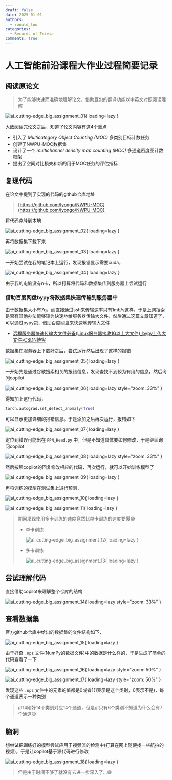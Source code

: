 ```yaml
---
draft: false
date: 2025-01-01
authors:
  - ronald_luo
categories:
  - Records of Trivia
comments: true
---
```


# 人工智能前沿课程大作业过程简要记录

## 阅读原论文

>   为了能够快速而准确地理解论文，借助豆包的翻译功能以中英文对照阅读理解

<!-- more -->

![ai_cutting-edge_big_assignment_01](../images/ai_cutting-edge_big_assignment_01.png){ loading=lazy }

大致阅读完论文之后，知道了论文内容有这4个重点

-   引入了 *Multicategory Object Counting (MOC)* 多类别目标计数任务
-   创建了NWPU-MOC数据集
-   设计了一个 *multichannel density map counting (MCC)* 多通道密度图计数框架
-   提出了空间对比损失和新的用于MOC任务的评估指标

## 复现代码

在论文中提到了实现的代码的github仓库地址

>   [https://github.com/lyongo/NWPU-MOC](https://github.com/lyongo/NWPU-MOC)

将代码克隆到本地

![ai_cutting-edge_big_assignment_02](../images/ai_cutting-edge_big_assignment_02.png){ loading=lazy }

再将数据集下载下来

![ai_cutting-edge_big_assignment_03](../images/ai_cutting-edge_big_assignment_03.png){ loading=lazy }

一开始尝试在我的笔记本上运行，发现报错显示需要cuda，

![ai_cutting-edge_big_assignment_04](../images/ai_cutting-edge_big_assignment_04.png){ loading=lazy }

由于我的电脑没有n卡，所以打算将代码和数据集传到服务器上尝试运行

### 借助百度网盘bypy将数据集快速传输到服务器中

由于数据集大小有7g，而直接通过ssh来传输速率只有1mb/s这样，于是上网搜索是否有其他办法能够较为快速地给服务器传输大文件，然后通过这篇文章知道了，可以通过bypy包，借助百度网盘来快速地传输大文件

-   [远程服务器快速传输大文件必备(Linux服务器接收1G以上大文件)_bypy上传大文件-CSDN博客](https://blog.csdn.net/weixin_50761068/article/details/142977262)

数据集在服务器上下载好之后，尝试运行然后出现了这样的报错

![ai_cutting-edge_big_assignment_05](../images/ai_cutting-edge_big_assignment_05.png){ loading=lazy }

一开始先是通过谷歌搜索相关的报错信息，发现查找不到较为有用的信息，然后询问copilot

![ai_cutting-edge_big_assignment_06](../images/ai_cutting-edge_big_assignment_06.png){ loading=lazy style="zoom: 33%" }

得知加上这行代码，

```python
torch.autograd.set_detect_anomaly(True)
```

可以显示更加详细的报错信息。于是添加之后再次运行，报错如下

![ai_cutting-edge_big_assignment_07](../images/ai_cutting-edge_big_assignment_07.png){ loading=lazy }

定位到错误可能出在 `FPN_Head.py` 中，但是不知道具体要如何修改，于是继续询问copilot

![ai_cutting-edge_big_assignment_08](../images/ai_cutting-edge_big_assignment_08.png){ loading=lazy style="zoom: 33%" }

然后按照copilot的回复修改相应的代码，再次运行，就可以开始训练模型了

![ai_cutting-edge_big_assignment_09](../images/ai_cutting-edge_big_assignment_09.png){ loading=lazy }

再将训练的模型在测试集上进行预测，

![ai_cutting-edge_big_assignment_10](../images/ai_cutting-edge_big_assignment_10.png){ loading=lazy }

![ai_cutting-edge_big_assignment_11](../images/ai_cutting-edge_big_assignment_11.png){ loading=lazy }

>   期间发现使用多卡训练的速度竟然比单卡训练的速度要慢😂
>
>   -   单卡训练
>
>       ![ai_cutting-edge_big_assignment_12](../images/ai_cutting-edge_big_assignment_12.png){ loading=lazy }
>
>   -   多卡训练
>
>       ![ai_cutting-edge_big_assignment_13](../images/ai_cutting-edge_big_assignment_13.png){ loading=lazy }

## 尝试理解代码

直接借助copilot来理解整个仓库的结构

![ai_cutting-edge_big_assignment_14](../images/ai_cutting-edge_big_assignment_14.png){ loading=lazy style="zoom: 33%" }

## 查看数据集

官方github仓库中给出的数据集的文件结构如下，

![ai_cutting-edge_big_assignment_15](../images/ai_cutting-edge_big_assignment_15.png){ loading=lazy }

由于好奇 `.npz` 文件(NumPy的数据文件)中的数据是什么样的，于是生成了简单的代码查看了一下

![ai_cutting-edge_big_assignment_16](../images/ai_cutting-edge_big_assignment_16.png){ loading=lazy style="zoom: 50%" }

![ai_cutting-edge_big_assignment_17](../images/ai_cutting-edge_big_assignment_17.png){ loading=lazy style="zoom: 50%" }

发现这些 `.npz` 文件中的元素的值都是0或者1(1表示是这个类别，0表示不是)，每个通道表示一种类别

>   gt14刚好14个类别对应14个通道，但是gt只有6个类别不知道为什么会有7个通道😅

## 脑洞

想尝试把训练好的模型尝试应用于视频流的检测中(打算在网上随便找一些航拍的视频)，于是让copilot基于源代码进行修改

![ai_cutting-edge_big_assignment_18](../images/ai_cutting-edge_big_assignment_18.png){ loading=lazy }

>   但是由于时间不够了就没有去进一步深入了...😅
